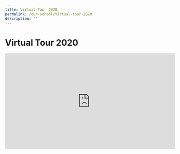 ```yaml
---
title: Virtual Tour 2020
permalink: /our-school/virtual-tour-2020
description: ""
---
```

# Virtual Tour 2020

<iframe width="560" height="315" src="https://www.youtube.com/embed/rmkpdxvJl3c" title="YouTube video player" frameborder="0" allow="accelerometer; autoplay; clipboard-write; encrypted-media; gyroscope; picture-in-picture" allowfullscreen></iframe>